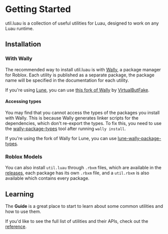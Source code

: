# Getting Started

util.luau is a collection of useful utilities for Luau, designed to work on any
Luau runtime.

## Installation

### With Wally

The recommended way to install util.luau is with [Wally](https://wally.run), a
package manager for Roblox. Each utility is published as a separate package, the
package name will be specified in the documentation for each utility.

If you're using [Lune](https://lune-org.github.io/lune), you can use
[this fork of Wally](https://github.com/VirtualButFake/wally) by
[VirtualButFake](https://github.com/VirtualButFake).

#### Accessing types

You may find that you cannot access the types of the packages you install with
Wally. This is because Wally generates linker scripts for the dependencies,
which don't re-export the types. To fix this, you need to use the
[wally-package-types](https://github.com/JohnnyMorganz/wally-package-types) tool
after running `wally install`.

If you're using the fork of Wally for Lune, you can use
[lune-wally-package-types](https://github.com/VirtualButFake/lune-wally-package-types).

### Roblox Models

You can also install `util.luau` through `.rbxm` files, which are available in
the [releases](https://github.com/lukadev-0/util.luau/releases), each package
has its own `.rbxm` file, and a `util.rbxm` is also available which contains
every package.

## Learning

The **Guide** is a great place to start to learn about some common utilities and
how to use them.

If you'd like to see the full list of utilities and their APIs, check out the
[reference](/reference/).
